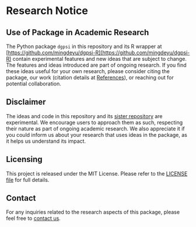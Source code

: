 # Research Notice 

## Use of Package in Academic Research
The Python package `dgpsi` in this repository and its R wrapper at [https://github.com/mingdeyu/dgpsi-R](https://github.com/mingdeyu/dgpsi-R) contain experimental features and new ideas that are subject to change. The features and ideas introduced are part of ongoing research. If you find these ideas useful for your own research, please consider citing the package, our work (citation details at [References](./README.md#References)), or reaching out for potential collaboration.

## Disclaimer
The ideas and code in this repository and its [sister repository](https://github.com/mingdeyu/dgpsi-R) are experimental. We encourage users to approach them as such, respecting their nature as part of ongoing academic research. We also appreciate it if you could inform us about your research that uses ideas in the package, as it helps us understand its impact.

## Licensing
This project is released under the MIT License. Please refer to the [LICENSE file](./LICENSE) for full details.

## Contact 
For any inquiries related to the research aspects of this package, please feel free to [contact us](mailto:deyu.ming.16@ucl.ac.uk).